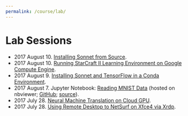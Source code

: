 ```yaml
---
permalink: /course/lab/
---
```

# Lab Sessions

* 2017 August 10. [Installing Sonnet from Source](http://realai.org/course/lab/sonnet-source/).
* 2017 August 10. [Running StarCraft II Learning Environment on Google Compute Engine](http://realai.org/course/lab/gce-sc2le/).
* 2017 August 9. [Installing Sonnet and TensorFlow in a Conda Environment](http://realai.org/course/lab/conda-tf-snt/).
* 2017 August 7. Jupyter Notebook: [Reading MNIST Data](http://nbviewer.jupyter.org/url/realai.org/course/lab/reading-MNIST-data.ipynb) (hosted on nbviewer; [GitHub](https://github.com/real-ai/realai.org/blob/master/course/lab/reading-MNIST-data.ipynb); [source](http://realai.org/course/lab/reading-MNIST-data.ipynb)).
* 2017 July 28. [Neural Machine Translation on Cloud GPU](http://realai.org/course/lab/gpu-tf-nmt/).
* 2017 July 28. [Using Remote Desktop to NetSurf on Xfce4 via Xrdp](http://realai.org/course/lab/rdp-netsurf-xfce4/).

